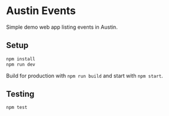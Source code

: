 # Austin Events

Simple demo web app listing events in Austin.

## Setup

```bash
npm install
npm run dev
```

Build for production with `npm run build` and start with `npm start`.

## Testing

```bash
npm test
```
